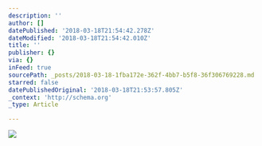```yaml
---
description: ''
author: []
datePublished: '2018-03-18T21:54:42.278Z'
dateModified: '2018-03-18T21:54:42.010Z'
title: ''
publisher: {}
via: {}
inFeed: true
sourcePath: _posts/2018-03-18-1fba172e-362f-4bb7-b5f8-36f306769228.md
starred: false
datePublishedOriginal: '2018-03-18T21:53:57.805Z'
_context: 'http://schema.org'
_type: Article

---
```

![](https://the-grid-user-content.s3-us-west-2.amazonaws.com/c2180fa8-0ffa-4509-a155-9d6c3693eb17.jpg)